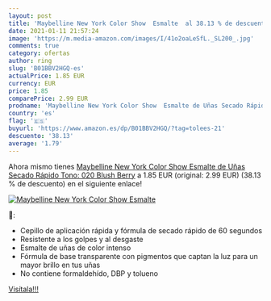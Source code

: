 ```yaml
---
layout: post
title: 'Maybelline New York Color Show  Esmalte  al 38.13 % de descuento'
date: 2021-01-11 21:57:24
image: 'https://m.media-amazon.com/images/I/41o2oaLeSfL._SL200_.jpg'
comments: true
category: ofertas
author: ring
slug: 'B01BBV2HGQ-es'
actualPrice: 1.85 EUR
currency: EUR
price: 1.85
comparePrice: 2.99 EUR
prodname: 'Maybelline New York Color Show  Esmalte de Uñas Secado Rápido  Tono: 020 Blush Berry'
country: 'es'
flag: '🇪🇸'
buyurl: 'https://www.amazon.es/dp/B01BBV2HGQ/?tag=tolees-21'
descuento: '38.13'
average: '1.79'
---
```


Ahora mismo tienes [Maybelline New York Color Show  Esmalte de Uñas Secado Rápido  Tono: 020 Blush Berry](https://www.amazon.es/dp/B01BBV2HGQ/?tag=tolees-21) a 1.85 EUR (original: 2.99 EUR) (38.13 %  de descuento) en el siguiente enlace!

[![Maybelline New York Color Show  Esmalte ](https://m.media-amazon.com/images/I/41o2oaLeSfL._SL200_.jpg)](https://www.amazon.es/dp/B01BBV2HGQ/?tag=tolees-21)

🔎:

- Cepillo de aplicación rápida y fórmula de secado rápido de 60 segundos
- Resistente a los golpes y al desgaste
- Esmalte de uñas de color intenso
- Fórmula de base transparente con pigmentos que captan la luz para un mayor brillo en tus uñas
- No contiene formaldehído, DBP y tolueno

[Visítala!!!](https://www.amazon.es/dp/B01BBV2HGQ/?tag=tolees-21)
